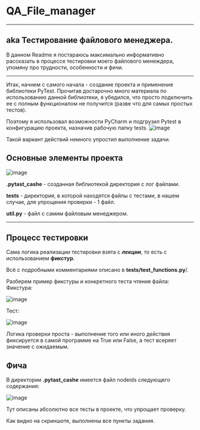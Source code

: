 # QA_File_manager
---
## aka Тестирование файлового менеджера.

В данном Readme я постараюсь максимально информативно рассказать в процессе тестировки моего файлового менеждера, упомяну про трудности, особенности и фичи.

---

Итак, начнем с самого начала - создание проекта и применение библиотеки PyTest.
Прочитав достарочно много материала по использованию данной библиотеки, я убедился, что просто подключить ее с полным функционалом не получится (разве что для самых простых тестов). 

Поэтому я использовал возможности PyCharm и подгрузил Pytest в конфигурацию проекта, назначив рабочую папку tests.
![image](https://user-images.githubusercontent.com/71213226/144398464-14358dc0-bd07-4b6e-a9c0-45cbfa134e8b.png)

Такой вариант действий немного упростил выполнение задачи.

## Основные элементы проекта
![image](https://user-images.githubusercontent.com/71213226/144399362-48376166-4c72-4852-ba18-4ee6ab5388f2.png)

**.pytast_cashe** - созданная библиотекой директория с лог файлами.

**tests** - директория, в которой находятся файлы с тестами, в нашем случае, для упрощения проверки  - 1 файл.

**util.py** - файл с самим файловым менеджером.

---

## Процесс тестировки

Сама логика реализации тестировки взята с **_лекции_**, то есть с использованием **фикстур**.

Всё с подробными комментариями описано в **tests/test_functions.py**/.

Разберем пример фикстуры и конкретного теста чтения файла:
  Фикстура:
  
  ![image](https://user-images.githubusercontent.com/71213226/144401234-de1c9718-ebb1-4e8b-9305-92c76b3f4f33.png)
  
  Тест:
  
  ![image](https://user-images.githubusercontent.com/71213226/144401332-73b502da-b531-4767-8583-6eac0d590338.png)

Логика проверки проста - выполнение того или иного действия фиксируется в самой программе на True или False, а тест всеряет значение с ожидаемым.

## Фича

В директории **.pytast_cashe** имеется файл nodeids следующего содержания:

![image](https://user-images.githubusercontent.com/71213226/144401772-70c78f86-8df2-40e9-927b-f514551d817e.png)

Тут описаны абсолютно все тесты в проекте, что упрощает проверку.

Как видно на скриншоте, выполнены все пункты задания.




